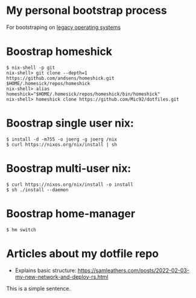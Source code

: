 # My personal bootstrap process

For bootstraping on [legacy operating systems](https://github.com/Mic92/dotfiles/wiki#bootstrap-for-legacy-operating-systems)

# Boostrap homeshick

```
$ nix-shell -p git
nix-shell> git clone --depth=1 https://github.com/andsens/homeshick.git $HOME/.homesick/repos/homeshick
nix-shell> alias homeshick="$HOME/.homesick/repos/homeshick/bin/homeshick"
nix-shell> homeshick clone https://github.com/Mic92/dotfiles.git
```

# Boostrap single user nix:

```console
$ install -d -m755 -o joerg -g joerg /nix
$ curl https://nixos.org/nix/install | sh
```

# Boostrap multi-user nix:

```console
$ curl https://nixos.org/nix/install -o install
$ sh ./install --daemon
```

# Boostrap home-manager

```console
$ hm switch
```

# Articles about my dotfile repo

- Explains basic structure: https://samleathers.com/posts/2022-02-03-my-new-network-and-deploy-rs.html


This is a simple sentence.
